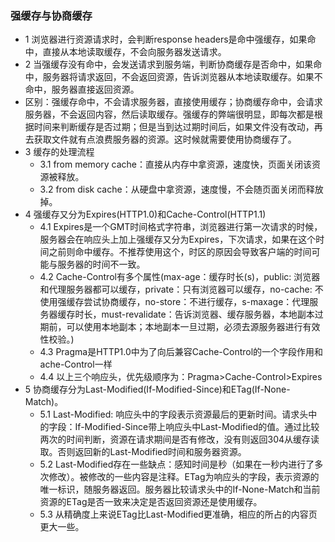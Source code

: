 ### 强缓存与协商缓存
- 1 浏览器进行资源请求时，会判断response headers是命中强缓存，如果命中，直接从本地读取缓存，不会向服务器发送请求。
- 2 当强缓存没有命中，会发送请求到服务端，判断协商缓存是否命中，如果命中，服务器将请求返回，不会返回资源，告诉浏览器从本地读取缓存。如果不命中，服务器直接返回资源。
- 区别：强缓存命中，不会请求服务器，直接使用缓存；协商缓存命中，会请求服务器，不会返回内容，然后读取缓存。强缓存的弊端很明显，即每次都是根据时间来判断缓存是否过期；但是当到达过期时间后，如果文件没有改动，再去获取文件就有点浪费服务器的资源。这时候就需要使用协商缓存了。
- 3 缓存的处理流程
  - 3.1 from memory cache：直接从内存中拿资源，速度快，页面关闭该资源被释放。
  - 3.2 from disk cache：从硬盘中拿资源，速度慢，不会随页面关闭而释放掉。
- 4 强缓存又分为Expires(HTTP1.0)和Cache-Control(HTTP1.1)
  - 4.1 Expires是一个GMT时间格式字符串，浏览器进行第一次请求的时候，服务器会在响应头上加上强缓存又分为Expires，下次请求，如果在这个时间之前则命中缓存。不推荐使用这个，时区的原因会导致客户端的时间可能与服务器的时间不一致。
  - 4.2 Cache-Control有多个属性(max-age：缓存时长(s)，public: 浏览器和代理服务器都可以缓存，private：只有浏览器可以缓存，no-cache: 不使用强缓存尝试协商缓存，no-store：不进行缓存，s-maxage：代理服务器缓存时长，must-revalidate：告诉浏览器、缓存服务器，本地副本过期前，可以使用本地副本；本地副本一旦过期，必须去源服务器进行有效性校验。)
  - 4.3 Pragma是HTTP1.0中为了向后兼容Cache-Control的一个字段作用和ache-Control一样
  - 4.4 以上三个响应头，优先级顺序为：Pragma>Cache-Control>Expires
- 5 协商缓存分为Last-Modified(If-Modified-Since)和ETag(If-None-Match)。 
  - 5.1 Last-Modified: 响应头中的字段表示资源最后的更新时间。请求头中的字段：If-Modified-Since带上响应头中Last-Modified的值。通过比较两次的时间判断，资源在请求期间是否有修改，没有则返回304从缓存读取。否则返回新的Last-Modified时间和服务器资源。
  - 5.2 Last-Modified存在一些缺点：感知时间是秒（如果在一秒内进行了多次修改）。被修改的一些内容是注释。ETag为响应头的字段，表示资源的唯一标识，随服务器返回。服务器比较请求头中的If-None-Match和当前资源的ETag是否一致来决定是否返回资源还是使用缓存。
  - 5.3 从精确度上来说ETag比Last-Modified更准确，相应的所占的内容页更大一些。